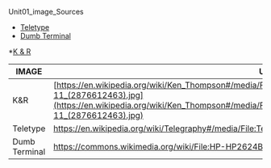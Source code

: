 Unit01_image_Sources

* [Teletype](https://en.wikipedia.org/wiki/Telegraphy#/media/File:Telex_machine_ASR-32.jpg)
* [Dumb Terminal](https://commons.wikimedia.org/wiki/File:HP-HP2624B-Terminal_17.jpg)

*[K & R](https://en.wikipedia.org/wiki/Ken_Thompson#/media/File:Ken_Thompson_(sitting)_and_Dennis_Ritchie_at_PDP-11_(2876612463).jpg)

IMAGE|URL
---|---
K&R|[https://en.wikipedia.org/wiki/Ken_Thompson#/media/File:Ken_Thompson_(sitting)_and_Dennis_Ritchie_at_PDP-11_(2876612463).jpg](https://en.wikipedia.org/wiki/Ken_Thompson#/media/File:Ken_Thompson_(sitting)_and_Dennis_Ritchie_at_PDP-11_(2876612463).jpg)
Teletype|https://en.wikipedia.org/wiki/Telegraphy#/media/File:Telex_machine_ASR-32.jpg
Dumb Terminal|https://commons.wikimedia.org/wiki/File:HP-HP2624B-Terminal_17.jpg
